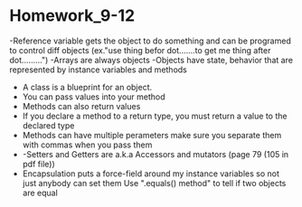 # Homework_9-12
-Reference variable gets the object to do something and can be programed to control diff objects (ex."use thing befor dot.......to get me thing after dot.........")
-Arrays are always objects
-Objects have state, behavior that are represented by instance variables and methods
- A class is a blueprint for an object.
- You can pass values into your method
- Methods can also return values
- If you declare a method to a return type, you must return a value to the declared type
- Methods can have multiple perameters make sure you separate them with commas when you pass them
- -Setters and Getters are a.k.a Accessors and mutators (page 79 (105 in pdf file))
- Encapsulation puts a force-field around my instance variables so not just anybody can set them 
Use ".equals() method" to tell if two objects are equal
